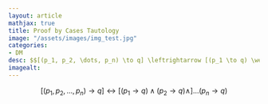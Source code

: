 ```yaml
---
layout: article
mathjax: true
title: Proof by Cases Tautology
image: "/assets/images/img_test.jpg"
categories:
- DM
desc: $$[(p_1, p_2, \dots, p_n) \to q] \leftrightarrow [(p_1 \to q) \wedge (p_2 \to q) \wedge] \dots (p_n \to q)$$ 
imagealt: 
---
```


$$[(p_1, p_2, \dots, p_n) \to q] \leftrightarrow [(p_1 \to q) \wedge (p_2 \to q) \wedge] \dots (p_n \to q)$$
































































































































































































































































































































































